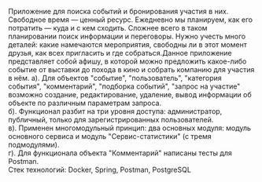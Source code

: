 Приложение для поиска событий и бронирования участия в них.  
Свободное время — ценный ресурс. Ежедневно мы планируем, как его потратить — куда и с кем сходить. Сложнее всего в таком планировании поиск информации и переговоры. Нужно учесть много деталей: какие намечаются мероприятия, свободны ли в этот момент друзья, как всех пригласить и где собраться.Данное приложение представляет собой афишу, в которой можно предложить какое-либо событие от выставки до похода в кино и собрать компанию для участия в нём.
а). Для объектов "событие", "пользователь", "категория события", "комментарий", "подборка событий", "запрос на участие" возможно создание, редактирование, удаление, вывод информации об объекте по различным параметрам запроса.  
б). Функционал разбит на три уровня доступа: администратор, публичный, только для зарегистрированных пользователей.  
в). Применен многомодульный принцип: два основных модуля: модуль основного сервиса и модуль "Сервис-статистики" (с тремя подмодулями).  
г). Для функционала объекта "Комментарий" написаны тесты для Postman.  
Стек технологий: Docker, Spring, Postman, PostgreSQL
